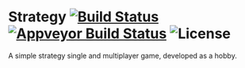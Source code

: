 # Strategy [![Build Status](https://travis-ci.org/Ev1lbl0w/Strategy-Client.svg?branch=master)](https://travis-ci.org/Ev1lbl0w/Strategy-Client) [![Appveyor Build Status](https://ci.appveyor.com/api/projects/status/github/Ev1lbl0w/Strategy-Client?branch=master&svg=true)](https://ci.appveyor.com/project/Ev1lbl0w/Strategy-Client) ![License](https://img.shields.io/badge/License-Apache_v2.0-lightgrey.svg)
A simple strategy single and multiplayer game, developed as a hobby.
